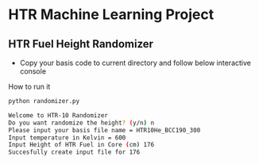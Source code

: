 # HTR Machine Learning Project

## HTR Fuel Height Randomizer

- Copy your basis code to current directory and follow below interactive console

How to run it

```bash
python randomizer.py
```

```bash
Welcome to HTR-10 Randomizer
Do you want randomize the height? (y/n) n
Please input your basis file name = HTR10He_BCC190_300
Input temperature in Kelvin = 600
Input Height of HTR Fuel in Core (cm) 176
Succesfully create input file for 176
```
